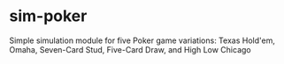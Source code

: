 # sim-poker
Simple simulation module for five Poker game variations: Texas Hold'em, Omaha, Seven-Card Stud, Five-Card Draw, and High Low Chicago
